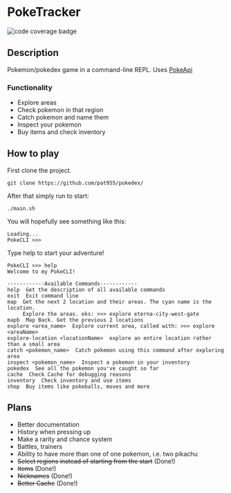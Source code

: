 # PokeTracker
![code coverage badge](https://github.com/pat955/pokedex/actions/workflows/ci.yml/badge.svg)


## Description
Pokemon/pokedex game in a command-line REPL. Uses [PokeApi](https://pokeapi.co/)

### Functionality 
* Explore areas
* Check pokemon in that region
* Catch pokemon and name them
* Inspect your pokemon
* Buy items and check inventory


## How to play
First clone the project.
```
git clone https://github.com/pat955/pokedex/
```

After that simply run to start:
```
./main.sh
```

You will hopefully see something like this:

```
Loading...
PokeCLI >>>
```
Type help to start your adventure!


```
PokeCLI >>> help
Welcome to my PokeCLI!

------------Available Commands------------
help  Get the description of all available commands
exit  Exit command line
map  Get the next 2 location and their areas. The cyan name is the location.
     Explore the areas. eks: >>> explore eterna-city-west-gate
mapb  Map Back. Get the previous 2 locations
explore <area_name>  Explore current area, called with: >>> explore <areaName>
explore-location <locationName>  explore an entire location rather than a small area
catch <pokemon_name>  Catch pokemon using this command after exploring area
inspect <pokemon_name>  Inspect a pokemon in your inventory
pokedex  See all the pokemon you've caught so far
cache  Check Cache for debugging reasons
inventory  Check inventory and use items
shop  Buy items like pokeballs, moves and more
```

## Plans
* Better documentation
* History when pressing up
* Make a rarity and chance system
* Battles, trainers
* Ability to have more than one of one pokemon, i.e. two pikachu
* ~~Select regions instead of starting from the start~~ (Done!)
* ~~Items~~ (Done!)
* ~~Nicknames~~ (Done!)
* ~~Better Cache~~ (Done!)

